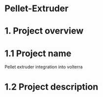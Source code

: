 # Pellet-Extruder
# 1. Project overview
# 1.1 Project name
Pellet extruder integration into volterra
# 1.2 Project description
